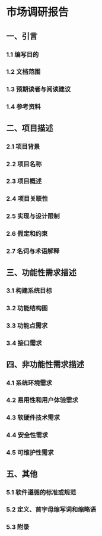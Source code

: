 # 市场调研报告
## 一、引言
### 1.1 编写目的
### 1.2 文档范围
### 1.3 预期读者与阅读建议
### 1.4 参考资料
## 二、项目描述
### 2.1 项目背景
### 2.2 项目名称
### 2.3 项目概述
### 2.4 项目关联性
### 2.5 实现与设计限制
### 2.6 假定和约束
### 2.7 名词与术语解释
## 三、功能性需求描述
### 3.1 构建系统目标
### 3.2 功能结构图
### 3.3 功能点需求
### 3.4 接口需求
## 四、非功能性需求描述
### 4.1 系统环境需求
### 4.2 易用性和用户体验需求
### 4.3 软硬件技术需求
### 4.4 安全性需求
### 4.5 可维护性需求
## 五、其他
### 5.1 软件遵循的标准或规范
### 5.2 定义、首字母缩写词和缩略语
### 5.3 附录